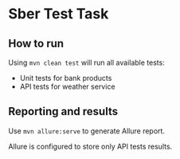 # Sber Test Task

## How to run

Using ``mvn clean test`` will run all available tests:
- Unit tests for bank products
- API tests for weather service

## Reporting and results

Use ``mvn allure:serve`` to generate Allure report.

Allure is configured to store only API tests results.
